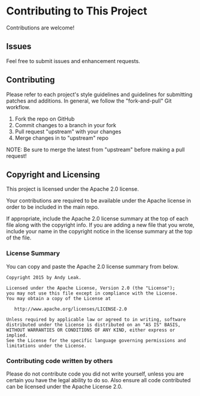 Contributing to This Project
============================

Contributions are welcome!

Issues
------

Feel free to submit issues and enhancement requests.

Contributing
------------

Please refer to each project's style guidelines and guidelines for submitting
patches and additions. In general, we follow the "fork-and-pull" Git workflow.

 1. Fork the repo on GitHub
 2. Commit changes to a branch in your fork
 3. Pull request "upstream" with your changes
 4. Merge changes in to "upstream" repo

NOTE: Be sure to merge the latest from "upstream" before making a pull request!

Copyright and Licensing
-----------------------

This project is licensed under the Apache 2.0 license. 

Your contributions are required to be available under the Apache license in
order to be included in the main repo.

If appropriate, include the Apache 2.0 license summary at the top of each file
along with the copyright info. If you are adding a new file that you wrote,
include your name in the copyright notice in the license summary at the top of
the file.

### License Summary

You can copy and paste the Apache 2.0 license summary from below.

```
Copyright 2015 by Andy Leak.

Licensed under the Apache License, Version 2.0 (the "License");
you may not use this file except in compliance with the License.
You may obtain a copy of the License at

   http://www.apache.org/licenses/LICENSE-2.0

Unless required by applicable law or agreed to in writing, software
distributed under the License is distributed on an "AS IS" BASIS,
WITHOUT WARRANTIES OR CONDITIONS OF ANY KIND, either express or implied.
See the License for the specific language governing permissions and
limitations under the License.
```

### Contributing code written by others

Please do not contribute code you did not write yourself, unless you are
certain you have the legal ability to do so. Also ensure all code contributed
can be licensed under the Apache License 2.0.

